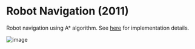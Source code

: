 # Robot Navigation (2011)
Robot navigation using A* algorithm. See [here](RobNavReport2.pdf) for implementation details.

![image](https://user-images.githubusercontent.com/4311278/165717057-1d16c996-a45d-445b-9cd9-cd714b94dbe3.png)

